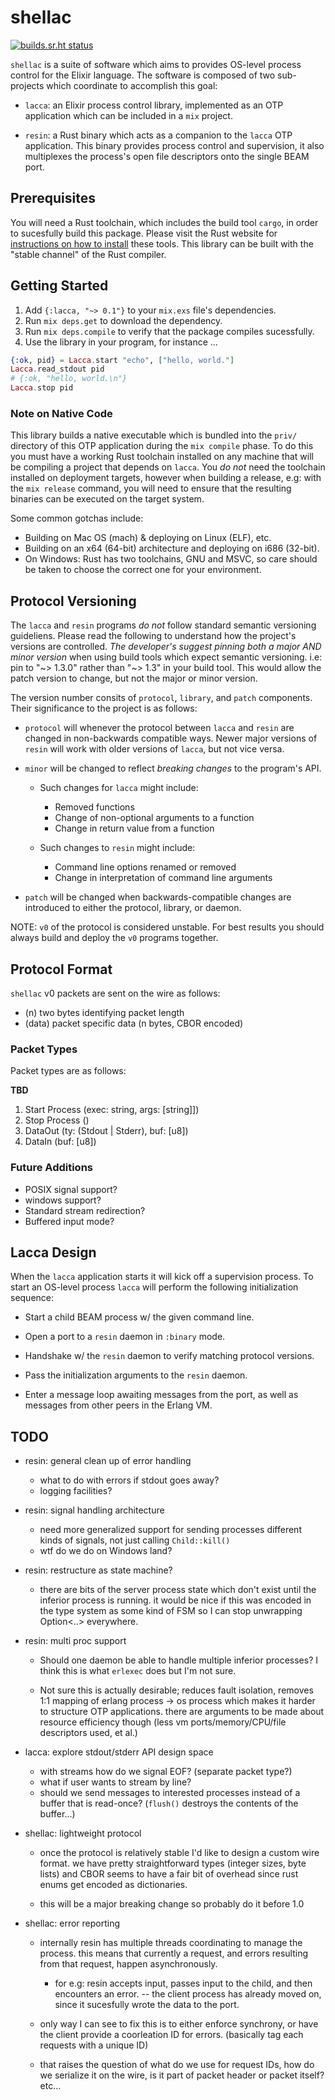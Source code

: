 # shellac

[![builds.sr.ht status](https://builds.sr.ht/~hime/shellac.svg)](https://builds.sr.ht/~hime/shellac?)

`shellac` is a suite of software which aims to provides OS-level 
process control for the Elixir language. The software is composed of two
sub-projects which coordinate to accomplish this goal:

- `lacca`: an Elixir process control library, implemented as
  an OTP application which can be included in a `mix` project.

- `resin`: a Rust binary which acts as a companion to the `lacca`
  OTP application. This binary provides process control and 
  supervision, it also multiplexes the process's open file descriptors
  onto the single BEAM port.


## Prerequisites

You will need a Rust toolchain, which includes the build tool `cargo`, in
order to sucesfully build this package. Please visit the Rust website for
[instructions on how to install][rust-install] these tools. This library
can be built with the "stable channel" of the Rust compiler.

[rust-install]: https://www.rust-lang.org/tools/install

## Getting Started

1. Add `{:lacca, "~> 0.1"}` to your `mix.exs` file's dependencies.
2. Run `mix deps.get` to download the dependency.
3. Run `mix deps.compile` to verify that the package compiles sucessfully.
4. Use the library in your program, for instance ...

```elixir
{:ok, pid} = Lacca.start "echo", ["hello, world."]
Lacca.read_stdout pid
# {:ok, "hello, world.\n"}
Lacca.stop pid
```

### Note on Native Code 

This library builds a native executable which is bundled into the `priv/`
directory of this OTP application during the `mix compile` phase. To do
this you must have a working Rust toolchain installed on any machine that
will be compiling a project that depends on `lacca`. You *do not* need the
toolchain installed on deployment targets, however when building a release,
e.g: with the `mix release` command, you will need to ensure that the resulting
binaries can be executed on the target system.

Some common gotchas include:

- Building on Mac OS (mach) & deploying on Linux (ELF), etc.
- Building on an x64 (64-bit) architecture and deploying on i686 (32-bit).
- On Windows: Rust has two toolchains, GNU and MSVC, so care should be taken
  to choose the correct one for your environment.

## Protocol Versioning

The `lacca` and `resin` programs *do not* follow standard semantic versioning
guideliens. Please read the following to understand how the project's versions
are controlled. *The developer's suggest pinning both a major AND minor version*
when using build tools which expect semantic versioning. i.e: pin to
"\~> 1.3.0" rather than "\~> 1.3" in your build tool. This would allow the patch
version to change, but not the major or minor version.

The version number consits of `protocol`, `library`, and `patch` components.
Their significance to the project is as follows:

- `protocol` will whenever the protocol between `lacca` and `resin` are
  changed in non-backwards compatible ways. Newer major versions of `resin` 
  will work with older versions of `lacca`, but not vice versa.

- `minor` will be changed to reflect *breaking changes* to the program's API.
  - Such changes for `lacca` might include:
    - Removed functions
    - Change of non-optional arguments to a function
    - Change in return value from a function

  - Such changes to `resin` might include:
    - Command line options renamed or removed
    - Change in interpretation of command line arguments

- `patch` will be changed when backwards-compatible changes are introduced
  to either the protocol, library, or daemon.

NOTE: `v0` of the protocol is considered unstable. For best results 
you should always build and deploy the `v0` programs together.

## Protocol Format

`shellac` v0 packets are sent on the wire as follows:

- (n) 		two bytes identifying packet length
- (data)	packet specific data (n bytes, CBOR encoded)

### Packet Types

Packet types are as follows:

**TBD**

1. Start Process 	(exec: string, args: [string]])
2. Stop Process 	()
3. DataOut 			(ty: (Stdout | Stderr), buf: [u8])
5. DataIn 			(buf: [u8])

### Future Additions

- POSIX signal support?
- windows support?
- Standard stream redirection?
- Buffered input mode?

## Lacca Design

When the `lacca` application starts it will kick off a supervision
process. To start an OS-level process `lacca` will perform the
following initialization sequence:

- Start a child BEAM process w/ the given command line.

- Open a port to a `resin` daemon in `:binary` mode.

- Handshake w/ the `resin` daemon to verify matching protocol versions.

- Pass the initialization arguments to the `resin` daemon.

- Enter a message loop awaiting messages from the port, as well
  as messages from other peers in the Erlang VM.


## TODO

- resin: general clean up of error handling
  - what to do with errors if stdout goes away?
  - logging facilities?

- resin: signal handling architecture
  - need more generalized support for sending processes different kinds of
    signals, not just calling `Child::kill()`
  - wtf do we do on Windows land?

- resin: restructure as state machine?
  - there are bits of the server process state which don't exist until the
    inferior process is running. it would be nice if this was encoded in the
    type system as some kind of FSM so I can stop unwrapping Option<..>
    everywhere.

- resin: multi proc support
  - Should one daemon be able to handle multiple inferior processes?
    I think this is what `erlexec` does but I'm not sure.

  - Not sure this is actually desirable; reduces fault isolation, removes
    1:1 mapping of erlang process -> os process which makes it harder to
    structure OTP applications. there are arguments to be made about resource
    efficiency though (less vm ports/memory/CPU/file descriptors used, et al.)


- lacca: explore stdout/stderr API design space
  - with streams how do we signal EOF? (separate packet type?)
  - what if user wants to stream by line?
  - should we send messages to interested processes instead of a
    buffer that is read-once? (`flush()` destroys the contents of the
    buffer...)

- shellac: lightweight protocol
  - once the protocol is relatively stable I'd like to design a custom
    wire format. we have pretty straightforward types (integer sizes, byte lists)
    and CBOR seems to have a fair bit of overhead since rust enums get encoded
    as dictionaries.

  - this will be a major breaking change so probably do it before 1.0

- shellac: error reporting
  - internally resin has multiple threads coordinating to manage the process.
    this means that currently a request, and errors resulting from that request,
    happen asynchronously.

    - for e.g: resin accepts input, passes input to the child, and then encounters
      an error. -- the client process has already moved on, since it sucesfully wrote
      the data to the port.

  - only way I can see to fix this is to either enforce synchrony, or have the client
    provide a coorleation ID for errors. (basically tag each requests with a unique ID)

  - that raises the question of what do we use for request IDs, how do we serialize it
    on the wire, is it part of packet header or packet itself? etc...
